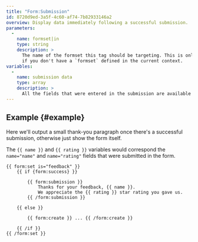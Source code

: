 ```yaml
---
title: "Form:Submission"
id: 8720d9ed-3a5f-4c60-af74-7b82933146a2
overview: Display data immediately following a successful submission.
parameters:
  -
    name: formset|in
    type: string
    description: >
      The name of the formset this tag should be targeting. This is only required if you do _not_ use the `form:set` tag, or
      if you don't have a `formset` defined in the current context.
variables:
  -
    name: submission data
    type: array
    description: >
      All the fields that were entered in the submission are available in this Tag.
---
```


## Example {#example}

Here we'll output a small thank-you paragraph once there's a successful submission, otherwise just
show the form itself.

The `{{ name }}` and `{{ rating }}` variables would correspond the `name="name"` and `name="rating"` fields that
were submitted in the form.

```
{{ form:set is="feedback" }}
    {{ if {form:success} }}

        {{ form:submission }}
            Thanks for your feedback, {{ name }}.
            We appreciate the {{ rating }} star rating you gave us.
        {{ /form:submission }}

    {{ else }}

        {{ form:create }} ... {{ /form:create }}

    {{ /if }}
{{ /form:set }}
```
